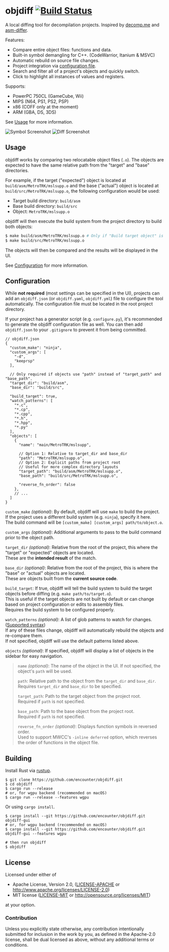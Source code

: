 # objdiff [![Build Status]][actions]

[Build Status]: https://github.com/encounter/objdiff/actions/workflows/build.yaml/badge.svg
[actions]: https://github.com/encounter/objdiff/actions

A local diffing tool for decompilation projects. Inspired by [decomp.me](https://decomp.me) and [asm-differ](https://github.com/simonlindholm/asm-differ).

Features:
- Compare entire object files: functions and data.
- Built-in symbol demangling for C++. (CodeWarrior, Itanium & MSVC)
- Automatic rebuild on source file changes.
- Project integration via [configuration file](#configuration).
- Search and filter all of a project's objects and quickly switch.
- Click to highlight all instances of values and registers.

Supports:
- PowerPC 750CL (GameCube, Wii)
- MIPS (N64, PS1, PS2, PSP)
- x86 (COFF only at the moment)
- ARM (GBA, DS, 3DS)

See [Usage](#usage) for more information.

![Symbol Screenshot](assets/screen-symbols.png)
![Diff Screenshot](assets/screen-diff.png)

## Usage

objdiff works by comparing two relocatable object files (`.o`). The objects are expected to have the same relative path
from the "target" and "base" directories.

For example, if the target ("expected") object is located at `build/asm/MetroTRK/mslsupp.o` and the base ("actual")
object is located at `build/src/MetroTRK/mslsupp.o`, the following configuration would be used:

- Target build directory: `build/asm`
- Base build directory: `build/src`
- Object: `MetroTRK/mslsupp.o`

objdiff will then execute the build system from the project directory to build both objects:

```sh
$ make build/asm/MetroTRK/mslsupp.o # Only if "Build target object" is enabled
$ make build/src/MetroTRK/mslsupp.o
```

The objects will then be compared and the results will be displayed in the UI.

See [Configuration](#configuration) for more information.

## Configuration

While **not required** (most settings can be specified in the UI), projects can add an `objdiff.json` (or
`objdiff.yaml`, `objdiff.yml`) file to configure the tool automatically. The configuration file must be located in
the root project directory.

If your project has a generator script (e.g. `configure.py`), it's recommended to generate the objdiff configuration
file as well. You can then add `objdiff.json` to your `.gitignore` to prevent it from being committed.

```json5
// objdiff.json
{
  "custom_make": "ninja",
  "custom_args": [
    "-d",
    "keeprsp"
  ],

  // Only required if objects use "path" instead of "target_path" and "base_path".
  "target_dir": "build/asm",
  "base_dir": "build/src",

  "build_target": true,
  "watch_patterns": [
    "*.c",
    "*.cp",
    "*.cpp",
    "*.h",
    "*.hpp",
    "*.py"
  ],
  "objects": [
    {
      "name": "main/MetroTRK/mslsupp",

      // Option 1: Relative to target_dir and base_dir
      "path": "MetroTRK/mslsupp.o",
      // Option 2: Explicit paths from project root
      // Useful for more complex directory layouts
      "target_path": "build/asm/MetroTRK/mslsupp.o",
      "base_path": "build/src/MetroTRK/mslsupp.o",
      
      "reverse_fn_order": false
    },
    // ...
  ]
}
```

`custom_make` _(optional)_: By default, objdiff will use `make` to build the project.  
If the project uses a different build system (e.g. `ninja`), specify it here.  
The build command will be `[custom_make] [custom_args] path/to/object.o`.

`custom_args` _(optional)_: Additional arguments to pass to the build command prior to the object path.

`target_dir` _(optional)_: Relative from the root of the project, this where the "target" or "expected" objects are located.  
These are the **intended result** of the match.

`base_dir` _(optional)_: Relative from the root of the project, this is where the "base" or "actual" objects are located.  
These are objects built from the **current source code**.

`build_target`: If true, objdiff will tell the build system to build the target objects before diffing (e.g.
  `make path/to/target.o`).  
This is useful if the target objects are not built by default or can change based on project configuration or edits
to assembly files.  
Requires the build system to be configured properly.

`watch_patterns` _(optional)_: A list of glob patterns to watch for changes.
([Supported syntax](https://docs.rs/globset/latest/globset/#syntax))  
If any of these files change, objdiff will automatically rebuild the objects and re-compare them.  
If not specified, objdiff will use the default patterns listed above.

`objects` _(optional)_: If specified, objdiff will display a list of objects in the sidebar for easy navigation.

> `name` _(optional)_: The name of the object in the UI. If not specified, the object's `path` will be used.
> 
> `path`: Relative path to the object from the `target_dir` and `base_dir`.  
> Requires `target_dir` and `base_dir` to be specified.
> 
> `target_path`: Path to the target object from the project root.  
> Required if `path` is not specified.
> 
> `base_path`: Path to the base object from the project root.  
> Required if `path` is not specified.
> 
> `reverse_fn_order` _(optional)_: Displays function symbols in reversed order.  
Used to support MWCC's `-inline deferred` option, which reverses the order of functions in the object file.

## Building

Install Rust via [rustup](https://rustup.rs).

```shell
$ git clone https://github.com/encounter/objdiff.git
$ cd objdiff
$ cargo run --release
# or, for wgpu backend (recommended on macOS)
$ cargo run --release --features wgpu
```

Or using `cargo install`.

```shell
$ cargo install --git https://github.com/encounter/objdiff.git objdiff-gui
# or, for wgpu backend (recommended on macOS)
$ cargo install --git https://github.com/encounter/objdiff.git objdiff-gui --features wgpu

# then run objdiff
$ objdiff
```

## License

Licensed under either of

* Apache License, Version 2.0, ([LICENSE-APACHE](LICENSE-APACHE) or http://www.apache.org/licenses/LICENSE-2.0)
* MIT license ([LICENSE-MIT](LICENSE-MIT) or http://opensource.org/licenses/MIT)

at your option.

### Contribution

Unless you explicitly state otherwise, any contribution intentionally submitted for inclusion in the work by you, as
defined in the Apache-2.0 license, shall be dual licensed as above, without any additional terms or conditions.
